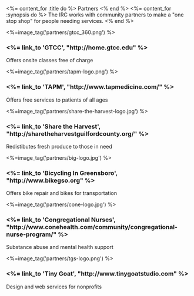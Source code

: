 <%= content_for :title do %>
  Partners
<% end %>
<%= content_for :synopsis do %>
  The IRC works with community partners to make a "one stop shop" for people needing services.
<% end %>

<div class="cards">
  <div class="card">
    <%=image_tag('partners/gtcc_360.png') %>
    <div class="caption">
      <h3><%= link_to 'GTCC', "http://home.gtcc.edu" %></h3>
      <p>Offers onsite classes free of charge</p>
    </div>
  </div>
  <div class="card">
    <%=image_tag('partners/tapm-logo.png') %>
    <div class="caption">
      <h3><%= link_to 'TAPM', "http://www.tapmedicine.com/" %></h3>
      <p>Offers free services to patients of all ages</p>
    </div>
  </div>
  <div class="card">
    <%=image_tag('partners/share-the-harvest-logo.jpg') %>
    <div class="caption">
      <h3><%= link_to 'Share the Harvest', "http://sharetheharvestguilfordcounty.org/" %></h3>
      <p>Redistibutes fresh produce to those in need</p>
    </div>
  </div>
  <div class="card">
    <%=image_tag('partners/big-logo.jpg') %>
    <div class="caption">
      <h3><%= link_to 'Bicycling In Greensboro', "http://www.bikegso.org" %></h3>
      <p>Offers bike repair and bikes for transportation</p>
    </div>
  </div>
  <div class="card">
    <%=image_tag('partners/cone-logo.jpg') %>
    <div class="caption">
      <h3><%= link_to 'Congregational Nurses', "http://www.conehealth.com/community/congregational-nurse-program/" %></h3>
      <p>Substance abuse and mental health support</p>
    </div>
  </div>
  <div class="card">
    <%=image_tag('partners/tgs-logo.png') %>
    <div class="caption">
      <h3><%= link_to 'Tiny Goat', "http://www.tinygoatstudio.com" %></h3>
      <p>Design and web services for nonprofits</p>
    </div>
  </div>
</div>

